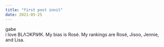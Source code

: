 ```yaml
---
title: "first post innit"
date: 2021-05-25
---
```


gabe  
i love BLΛƆKPIИK. My bias is Rosé. My rankings are Rosé, Jisoo, Jennie, and Lisa.
